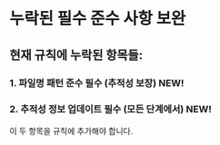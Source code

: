 ﻿# 누락된 필수 준수 사항 보완

## 현재 규칙에 누락된 항목들:

### 1. 파일명 패턴 준수 필수 (추적성 보장)  NEW!
### 2. 추적성 정보 업데이트 필수 (모든 단계에서)  NEW!

이 두 항목을 규칙에 추가해야 합니다.
